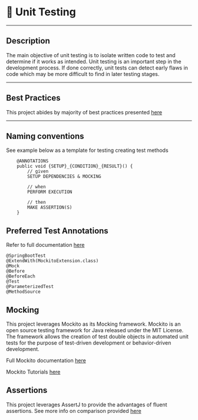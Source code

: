 # 🧪 Unit Testing

___

## Description

The main objective of unit testing is to isolate written code to test and determine if it works as intended. Unit testing 
is an important step in the development process. If done correctly, unit tests can detect early flaws in code which may 
be more difficult to find in later testing stages.

___

## Best Practices

This project abides by majority of best practices presented [here](https://www.baeldung.com/java-unit-testing-best-practices)

___

## Naming conventions

See example below as a template for testing creating test methods

```
    @ANNOTATIONS
    public void {SETUP}_{CONDITION}_{RESULT}() {
        // given
        SETUP DEPENDENCIES & MOCKING

        // when
        PERFORM EXECUTION

        // then
        MAKE ASSERTION(S)
    }
```

## Preferred Test Annotations

Refer to full documentation [here](https://junit.org/junit5/docs/current/user-guide/#writing-tests-annotations)

```
@SpringBootTest
@ExtendWith(MockitoExtension.class)
@Mock
@Before
@BeforeEach
@Test
@ParameterizedTest
@MethodSource
```

## Mocking

This project leverages Mockito as its Mocking framework. Mockito is an open source testing framework for Java released 
under the MIT License. The framework allows the creation of test double objects in automated unit tests for the purpose 
of test-driven development or behavior-driven development.

Full Mockito documentation [here](https://javadoc.io/doc/org.mockito/mockito-core/5.7.0/org/mockito/Mockito.html)

Mockito Tutorials [here](https://www.baeldung.com/mockito-series)

## Assertions

This project leverages AssertJ to provide the advantages of fluent assertions. See more info on comparison provided 
[here](https://medium.com/nerd-for-tech/junit-vs-assertj-choosing-the-right-testing-framework-for-your-java-project-84d2664736dc)
